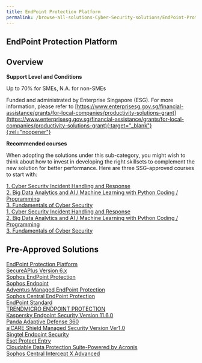 ```yaml
---
title: EndPoint Protection Platform
permalink: /browse-all-solutions-Cyber-Security-solutions/EndPoint-Protection-Platform
---
```


## EndPoint Protection Platform
## Overview

**Support Level and Conditions**

Up to 70% for SMEs, N.A. for non-SMEs

Funded and administrated by Enterprise Singapore (ESG). For more information, please refer to [https://www.enterprisesg.gov.sg/financial-assistance/grants/for-local-companies/productivity-solutions-grant](https://www.enterprisesg.gov.sg/financial-assistance/grants/for-local-companies/productivity-solutions-grant){:target="_blank"}{:rel="noopener"}

**Recommended courses**

When adopting the solutions under this sub-category, you might wish to think about how to invest in developing the right skillsets to complement the new solution for better performance. Here are three SSG-approved courses to start with:

<a href='https://courses.enterprisejobskills.gov.sg/Course_Internet/CourseDetail/SF-Cyber-Security-Incident-Handling-Response-2'  target='_blank' rel='noopener'>1. Cyber Security Incident Handling and Response</a><br>
<a href='https://courses.enterprisejobskills.gov.sg/Course_Internet/CourseDetail/Big-Data-Analytics-AI-Machine-Learning-Python-Coding-Programming-Beginner-Intermediate-2'  target='_blank' rel='noopener'>2. Big Data Analytics and AI / Machine Learning with Python Coding / Programming</a><br>
<a href='https://courses.enterprisejobskills.gov.sg/Course_Internet/CourseDetail/Fundamentals-Cyber-Security-2'  target='_blank' rel='noopener'>3. Fundamentals of Cyber Security</a><br>
<a href='https://courses.enterprisejobskills.gov.sg/Course_Internet/CourseDetail/SF-Cyber-Security-Incident-Handling-Response-2'  target='_blank' rel='noopener'>1. Cyber Security Incident Handling and Response</a><br>
<a href='https://courses.enterprisejobskills.gov.sg/Course_Internet/CourseDetail/Big-Data-Analytics-AI-Machine-Learning-Python-Coding-Programming-Beginner-Intermediate-2'  target='_blank' rel='noopener'>2. Big Data Analytics and AI / Machine Learning with Python Coding / Programming</a><br>
<a href='https://courses.enterprisejobskills.gov.sg/Course_Internet/CourseDetail/Fundamentals-Cyber-Security-2'  target='_blank' rel='noopener'>3. Fundamentals of Cyber Security</a><br>

## Pre-Approved Solutions

<a href='/productivity-solutions-grant/solutionrepo/solution516' target='_blank'>EndPoint Protection Platform</a><br>
<a href='/productivity-solutions-grant/solutionrepo/solution763' target='_blank'>SecureAPlus Version 6.x</a><br>
<a href='/productivity-solutions-grant/solutionrepo/solution1548' target='_blank'>Sophos EndPoint Protection</a><br>
<a href='/productivity-solutions-grant/solutionrepo/solution1964' target='_blank'>Sophos Endpoint</a><br>
<a href='/productivity-solutions-grant/solutionrepo/solution2053' target='_blank'>Adventus Managed EndPoint Protection</a><br>
<a href='/productivity-solutions-grant/solutionrepo/solution2108' target='_blank'>Sophos Central EndPoint Protection</a><br>
<a href='/productivity-solutions-grant/solutionrepo/solution2180' target='_blank'>EndPoint Standard</a><br>
<a href='/productivity-solutions-grant/solutionrepo/solution2268' target='_blank'>TRENDMICRO ENDPOINT PROTECTION</a><br>
<a href='/productivity-solutions-grant/solutionrepo/solution2496' target='_blank'>Kaspersky Endpoint Security Version 11.6.0</a><br>
<a href='/productivity-solutions-grant/solutionrepo/solution2501' target='_blank'>Panda Adaptive Defense 360</a><br>
<a href='/productivity-solutions-grant/solutionrepo/solution2637' target='_blank'>aiCARE Shield Managed Security Version Ver1.0</a><br>
<a href='/productivity-solutions-grant/solutionrepo/solution2660' target='_blank'>Singtel Endpoint Security</a><br>
<a href='/productivity-solutions-grant/solutionrepo/solution2721' target='_blank'>Eset Protect Entry</a><br>
<a href='/productivity-solutions-grant/solutionrepo/solution2914' target='_blank'>Cloudable Data Protection Suite-Powered by Acronis</a><br>
<a href='/productivity-solutions-grant/solutionrepo/solution2934' target='_blank'>Sophos Central Intercept X Advanced</a><br>
